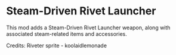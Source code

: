 # Steam-Driven Rivet Launcher

This mod adds a Steam-Driven Rivet Launcher weapon, along with associated steam-related items and accessories.


Credits:
  Riveter sprite - koolaidlemonade

